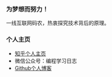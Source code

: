 ### 为梦想而努力！
一线互联网码农，热衷探究技术背后的原理。
### 个人主页
* [知乎个人主页](https://www.zhihu.com/people/liu-wei-54-20)
* 微信公众号：编程学习日志
* [Github个人博客](https://erberry.github.io/)

<!--
**erberry/erberry** is a ✨ _special_ ✨ repository because its `README.md` (this file) appears on your GitHub profile.

Here are some ideas to get you started:

- 🔭 I’m currently working on ...
- 🌱 I’m currently learning ...
- 👯 I’m looking to collaborate on ...
- 🤔 I’m looking for help with ...
- 💬 Ask me about ...
- 📫 How to reach me: ...
- 😄 Pronouns: ...
- ⚡ Fun fact: ...
-->
